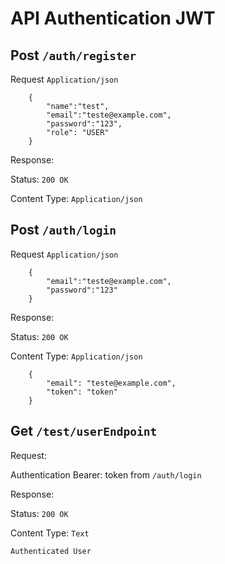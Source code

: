 # API Authentication JWT

## Post `/auth/register`

Request `Application/json`

        {
	        "name":"test",
	        "email":"teste@example.com",
	        "password":"123",
	        "role": "USER"
        }

Response:

Status: `200 OK`

Content Type: `Application/json`



## Post `/auth/login`

Request `Application/json`

        {
	        "email":"teste@example.com",
	        "password":"123"
        }   

Response:

Status: `200 OK`

Content Type: `Application/json`

        {
            "email": "teste@example.com",
            "token": "token"
        }

## Get `/test/userEndpoint`

Request: 

Authentication Bearer: token from `/auth/login`

Response:

Status: `200 OK`

Content Type: `Text`

    Authenticated User

